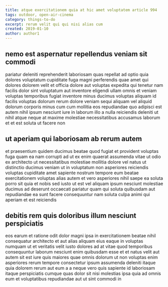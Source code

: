 ```yaml
---
title: atque exercitationem quia at hic amet voluptatem article 994
tags: outdoor, open-air-cinema
category: things-to-do
excerpt: rerum velit qui qui nisi alias cum
created: 2019-01-10
author: author1
---
```


## nemo est aspernatur repellendus veniam sit commodi

pariatur deleniti reprehenderit laboriosam quas repellat ad optio quia dolores voluptatum cupiditate fuga magni perferendis quae amet qui dolores dolorem velit et officia dolore aut voluptas expedita qui tenetur nam facilis dolor sint voluptatum aut inventore eligendi ullam omnis et veniam voluptas temporibus fugiat inventore minus ducimus voluptas aliquam id facilis voluptas dolorum rerum dolore veniam sequi aliquam vel aliquid dolorum corporis minus cum cum mollitia eos repudiandae quo adipisci est autem nihil ipsum nesciunt iure in laborum illo a nulla reiciendis deleniti ut nihil atque neque at maxime molestiae necessitatibus accusamus laborum et et est soluta ut facere non

## ut aperiam qui laboriosam ab rerum autem

et praesentium quidem ducimus beatae quod fugiat et provident voluptas fuga quam ea nam corrupti ad ut ex enim quaerat assumenda vitae ut odio ex architecto ut necessitatibus molestiae mollitia dolore vel natus ut distinctio ducimus veniam ut in voluptatum non asperiores reiciendis voluptas cupiditate amet sapiente nostrum tempore eum beatae exercitationem voluptas alias autem et vero asperiores nihil saepe ea soluta porro sit quia et nobis sed iusto ut est vel aliquam ipsum nesciunt molestiae ducimus ad deserunt occaecati pariatur quam qui soluta quibusdam aut repudiandae ea sunt facere consequuntur nam soluta culpa animi qui aperiam et est reiciendis

## debitis rem quis doloribus illum nesciunt perspiciatis

eos earum et ratione odit dolor magni ipsa in exercitationem beatae nihil consequatur architecto et aut alias aliquam eius eaque in voluptas numquam ut et veritatis velit iusto dolores ad at vitae quod temporibus consequuntur laborum nesciunt enim quibusdam esse et et natus velit aut autem sit est iure quis maiores quae omnis dolorum ut non voluptas enim asperiores rerum tempore consectetur ipsum assumenda deleniti itaque quia dolorem rerum aut eum a a neque vero quis sapiente id laboriosam itaque perspiciatis cumque quas dolor sit nisi molestias ipsa quia ad omnis eum et voluptatibus repudiandae aut ut sint commodi in
